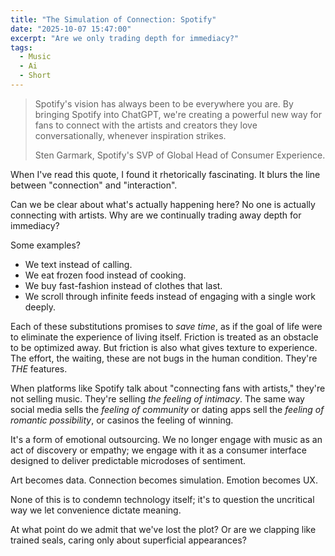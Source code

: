 ```yaml
---
title: "The Simulation of Connection: Spotify"
date: "2025-10-07 15:47:00"
excerpt: "Are we only trading depth for immediacy?"
tags:
  - Music
  - Ai
  - Short
---
```


> Spotify's vision has always been to be everywhere you are. By bringing
> Spotify into ChatGPT, we're creating a powerful new way for fans to connect
> with the artists and creators they love conversationally, whenever
> inspiration strikes.  
>
> Sten Garmark, Spotify's SVP of Global Head of Consumer Experience.

When I've read this quote, I found it rhetorically fascinating. It blurs the
line between "connection" and "interaction".

Can we be clear about what's actually happening here? No one is actually
connecting with artists. Why are we continually trading away depth for
immediacy?

Some examples?

- We text instead of calling.
- We eat frozen food instead of cooking.
- We buy fast-fashion instead of clothes that last.
- We scroll through infinite feeds instead of engaging with a single work
deeply.

Each of these substitutions promises to *save time*, as if the goal of life
were to eliminate the experience of living itself. Friction is treated as an
obstacle to be optimized away. But friction is also what gives texture to
experience. The effort, the waiting, these are not bugs in the human condition.
They're _THE_ features.

When platforms like Spotify talk about "connecting fans with artists," they're
not selling music. They're selling *the feeling of intimacy*. The same way
social media sells the *feeling of community* or dating apps sell the *feeling
of romantic possibility*, or casinos the feeling of winning.

It's a form of emotional outsourcing. We no longer engage with music as an act
of discovery or empathy; we engage with it as a consumer interface designed to
deliver predictable microdoses of sentiment.

Art becomes data. Connection becomes simulation. Emotion becomes UX.

None of this is to condemn technology itself; it's to question the uncritical
way we let convenience dictate meaning.

At what point do we admit that we've lost the plot? Or are we clapping like
trained seals, caring only about superficial appearances?
